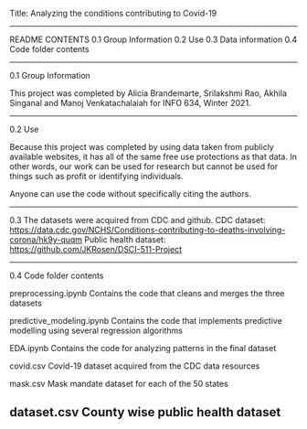 Title: Analyzing the conditions contributing to Covid-19

----------------------------------------------------------------------

README CONTENTS
0.1 Group Information
0.2 Use
0.3 Data information
0.4 Code folder contents


----------------------------------------------------------------------
0.1 Group Information

This project was completed by Alicia Brandemarte, Srilakshmi Rao, Akhila Singanal and 
Manoj Venkatachalaiah for INFO 634, Winter 2021. 


----------------------------------------------------------------------
0.2 Use

Because this project was completed by using data taken from publicly available websites,
it has all of the same free use protections as that data. In other 
words, our work can be used for research but cannot be used for 
things such as profit or identifying individuals.

Anyone can use the code without specifically citing the authors. 


----------------------------------------------------------------------
0.3 
The datasets were acquired from CDC and github. 
CDC dataset: https://data.cdc.gov/NCHS/Conditions-contributing-to-deaths-involving-corona/hk9y-quqm
Public health dataset: https://github.com/JKRosen/DSCI-511-Project

----------------------------------------------------------------------
0.4 Code folder contents

preprocessing.ipynb	            Contains the code that cleans and merges the three datasets

predictive_modeling.ipynb       Contains the code that implements predictive modelling using several regression algorithms

EDA.ipynb                       Contains the code for analyzing patterns in the final dataset

covid.csv				                Covid-19 dataset acquired from the CDC data resources

mask.csv		                    Mask mandate dataset for each of the 50 states

dataset.csv		                  County wise public health dataset
----------------------------------------------------------------------

